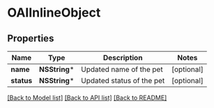 # OAIInlineObject

## Properties
Name | Type | Description | Notes
------------ | ------------- | ------------- | -------------
**name** | **NSString*** | Updated name of the pet | [optional] 
**status** | **NSString*** | Updated status of the pet | [optional] 

[[Back to Model list]](../README.md#documentation-for-models) [[Back to API list]](../README.md#documentation-for-api-endpoints) [[Back to README]](../README.md)


